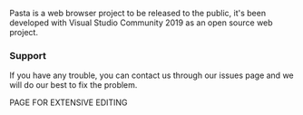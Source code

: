 Pasta is a web browser project to be released to the public,  it's been developed with Visual Studio Community 2019 as an open source web project. 



















### Support

If you have any trouble, you can contact us through our issues page and we will do our best to fix the problem.










PAGE FOR EXTENSIVE EDITING
